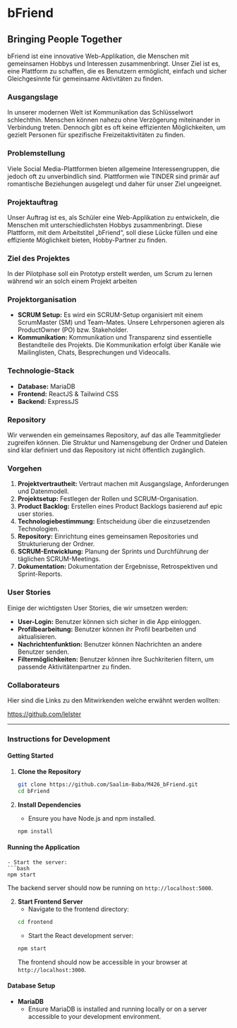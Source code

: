# bFriend

## Bringing People Together

bFriend ist eine innovative Web-Applikation, die Menschen mit gemeinsamen Hobbys und Interessen zusammenbringt. Unser Ziel ist es, eine Plattform zu schaffen, die es Benutzern ermöglicht, einfach und sicher Gleichgesinnte für gemeinsame Aktivitäten zu finden.

### Ausgangslage

In unserer modernen Welt ist Kommunikation das Schlüsselwort schlechthin. Menschen können nahezu ohne Verzögerung miteinander in Verbindung treten. Dennoch gibt es oft keine effizienten Möglichkeiten, um gezielt Personen für spezifische Freizeitaktivitäten zu finden.

### Problemstellung

Viele Social Media-Plattformen bieten allgemeine Interessengruppen, die jedoch oft zu unverbindlich sind. Plattformen wie TINDER sind primär auf romantische Beziehungen ausgelegt und daher für unser Ziel ungeeignet.

### Projektauftrag

Unser Auftrag ist es, als Schüler eine Web-Applikation zu entwickeln, die Menschen mit unterschiedlichsten Hobbys zusammenbringt. Diese Plattform, mit dem Arbeitstitel „bFriend“, soll diese Lücke füllen und eine effiziente Möglichkeit bieten, Hobby-Partner zu finden.

### Ziel des Projektes

In der Pilotphase soll ein Prototyp erstellt werden, um Scrum zu lernen während wir an solch einem Projekt arbeiten

### Projektorganisation

- **SCRUM Setup:** Es wird ein SCRUM-Setup organisiert mit einem ScrumMaster (SM) und Team-Mates. Unsere Lehrpersonen agieren als ProductOwner (PO) bzw. Stakeholder.
- **Kommunikation:** Kommunikation und Transparenz sind essentielle Bestandteile des Projekts. Die Kommunikation erfolgt über Kanäle wie Mailinglisten, Chats, Besprechungen und Videocalls.


### Technologie-Stack

- **Database:** MariaDB
- **Frontend:** ReactJS & Tailwind CSS
- **Backend:**  ExpressJS

### Repository

Wir verwenden ein gemeinsames Repository, auf das alle Teammitglieder zugreifen können. Die Struktur und Namensgebung der Ordner und Dateien sind klar definiert und das Repository ist nicht öffentlich zugänglich.

### Vorgehen

1. **Projektvertrautheit:** Vertraut machen mit Ausgangslage, Anforderungen und Datenmodell.
2. **Projektsetup:** Festlegen der Rollen und SCRUM-Organisation.
3. **Product Backlog:** Erstellen eines Product Backlogs basierend auf epic user stories.
4. **Technologiebestimmung:** Entscheidung über die einzusetzenden Technologien.
5. **Repository:** Einrichtung eines gemeinsamen Repositories und Strukturierung der Ordner.
6. **SCRUM-Entwicklung:** Planung der Sprints und Durchführung der täglichen SCRUM-Meetings.
7. **Dokumentation:** Dokumentation der Ergebnisse, Retrospektiven und Sprint-Reports.

### User Stories

Einige der wichtigsten User Stories, die wir umsetzen werden:

- **User-Login:** Benutzer können sich sicher in die App einloggen.
- **Profilbearbeitung:** Benutzer können ihr Profil bearbeiten und aktualisieren.
- **Nachrichtenfunktion:** Benutzer können Nachrichten an andere Benutzer senden.
- **Filtermöglichkeiten:** Benutzer können ihre Suchkriterien filtern, um passende Aktivitätenpartner zu finden.

### Collaborateurs

Hier sind die Links zu den Mitwirkenden welche erwähnt werden wollten: 

https://github.com/lelster

---

### Instructions for Development

#### Getting Started

1. **Clone the Repository**
   ```bash
   git clone https://github.com/Saalim-Baba/M426_bFriend.git
   cd bFriend
   ```

2. **Install Dependencies**
   - Ensure you have Node.js and npm installed.
   ```bash
   npm install
   ```

#### Running the Application
   ```
   - Start the server:
   ```bash
   npm start
   ```
   The backend server should now be running on `http://localhost:5000`.

2. **Start Frontend Server**
   - Navigate to the frontend directory:
   ```bash
   cd frontend
   ```
   - Start the React development server:
   ```bash
   npm start
   ```
   The frontend should now be accessible in your browser at `http://localhost:3000`.

#### Database Setup

- **MariaDB**
  - Ensure MariaDB is installed and running locally or on a server accessible to your development environment.
